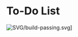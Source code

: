 # To-Do List
![SVG/build-passing.svg](https://github.com/dwyl/repo-badges/blob/main/svg/build-passing.svg)]
